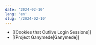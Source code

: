 ```yaml
---
date: '2024-02-10'
lang: 'en'
slug: '/2024-02-10'
---
```


- [[Cookies that Outlive Login Sessions]]
- [[Project Ganymede|Ganymede]]
